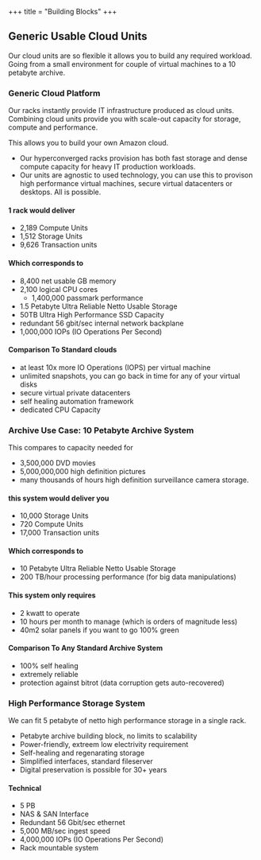 +++
title = "Building Blocks"
+++

## Generic Usable Cloud Units

Our cloud units are so flexible it allows you to build any required workload.
Going from a small environment for couple of virtual machines to a 10 petabyte archive.

### Generic Cloud Platform

Our racks instantly provide IT infrastructure produced as cloud units. 
Combining cloud units provide you with scale-out capacity for storage, compute and performance.

This allows you to build your own Amazon cloud.

- Our hyperconverged racks provision has both fast storage and dense compute capacity for heavy IT production workloads.
- Our units are agnostic to used technology, you can use this to provison high performance virtual machines, secure virtual datacenters or desktops. All is possible.  

#### 1 rack would deliver 

- 2,189 Compute Units
- 1,512 Storage Units
- 9,626 Transaction units

#### Which corresponds to

* 8,400 net usable GB memory
* 2,100 logical CPU cores
    * 1,400,000 passmark performance
* 1.5 Petabyte Ultra Reliable Netto Usable Storage
* 50TB Ultra High Performance SSD Capacity
* redundant 56 gbit/sec internal network backplane
* 1,000,000 IOPs (IO Operations Per Second)

#### Comparison To Standard clouds

* at least 10x more IO Operations (IOPS) per virtual machine
* unlimited snapshots, you can go back in time for any of your virtual disks
* secure virtual private datacenters
* self healing automation framework
* dedicated CPU Capacity


### Archive Use Case: 10 Petabyte Archive System

This compares to capacity needed for 

- 3,500,000 DVD movies
- 5,000,000,000 high definition pictures
- many thousands of hours high definition surveillance camera storage.

#### this system would deliver you

- 10,000 Storage Units
- 720 Compute Units
- 17,000 Transaction units

#### Which corresponds to

* 10 Petabyte Ultra Reliable Netto Usable Storage
* 200 TB/hour processing performance (for big data manipulations)

#### This system only requires

* 2 kwatt to operate
* 10 hours per month to manage (which is orders of magnitude less)
* 40m2 solar panels if you want to go 100% green

#### Comparison To Any Standard Archive System

* 100% self healing
* extremely reliable
* protection against bitrot (data corruption gets auto-recovered)


### High Performance Storage System

We can fit 5 petabyte of netto high performance storage in a single rack. 

* Petabyte archive building block, no limits to scalability
* Power-friendly, extreem low electrivity requirement
* Self-healing and regenarating storage
* Simplified interfaces, standard fileserver
* Digital preservation is possible for 30+ years

#### Technical

* 5 PB
* NAS & SAN Interface
* Redundant 56 Gbit/sec ethernet
* 5,000 MB/sec ingest speed
* 4,000,000 IOPs (IO Operations Per Second)
* Rack mountable system


<style type="text/css">
.gener8Logo {margin: -15px 0 0 0;}
	.title { display: none;}
	.separator-2 { display: none;}
	.separator-2 + p { display: none;}
</style>
